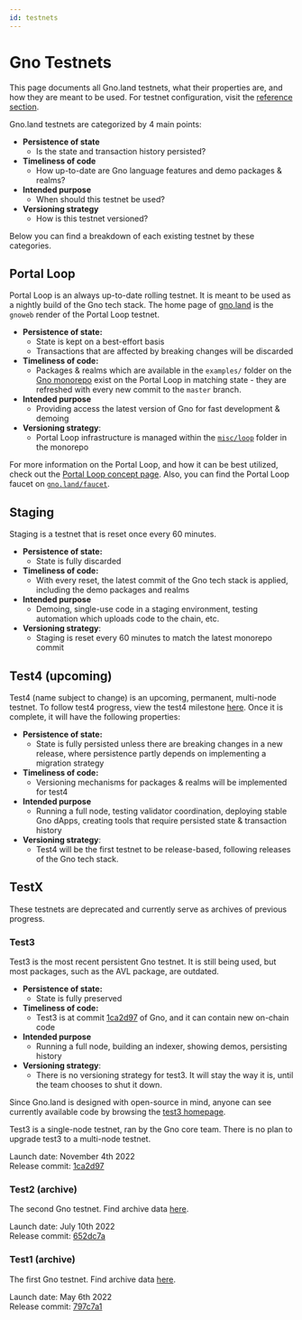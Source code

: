 ```yaml
---
id: testnets
---
```


# Gno Testnets

This page documents all Gno.land testnets, what their properties are, and how
they are meant to be used. For testnet configuration, visit the 
[reference section](../06-reference/02-network-config.md).

Gno.land testnets are categorized by 4 main points:
- **Persistence of state**
  - Is the state and transaction history persisted?
- **Timeliness of code**
  - How up-to-date are Gno language features and demo packages & realms?
- **Intended purpose**
  - When should this testnet be used?
- **Versioning strategy**
  - How is this testnet versioned?

Below you can find a breakdown of each existing testnet by these categories.

## Portal Loop
Portal Loop is an always up-to-date rolling testnet. It is meant to be used as 
a nightly build of the Gno tech stack. The home page of [gno.land](https://gno.land)
is the `gnoweb` render of the Portal Loop testnet. 

- **Persistence of state:**
  - State is kept on a best-effort basis 
  - Transactions that are affected by breaking changes will be discarded
- **Timeliness of code:**
  - Packages & realms which are available in the `examples/` folder on the [Gno
monorepo](https://github.com/gnolang/gno) exist on the Portal Loop in matching 
state - they are refreshed with every new commit to the `master` branch.
- **Intended purpose**
  - Providing access the latest version of Gno for fast development & demoing
- **Versioning strategy**:
  - Portal Loop infrastructure is managed within the
[`misc/loop`](https://github.com/gnolang/gno/tree/master/misc/loop) folder in the 
monorepo

For more information on the Portal Loop, and how it can be best utilized, 
check out the [Portal Loop concept page](./11-portal-loop.md). Also, you can find
the Portal Loop faucet on [`gno.land/faucet`](https://gno.land/faucet).

## Staging
Staging is a testnet that is reset once every 60 minutes.

- **Persistence of state:**
  - State is fully discarded
- **Timeliness of code:**
  - With every reset, the latest commit of the Gno tech stack is applied, including
  the demo packages and realms
- **Intended purpose**
  - Demoing, single-use code in a staging environment, testing automation which
  uploads code to the chain, etc.
- **Versioning strategy**:
  - Staging is reset every 60 minutes to match the latest monorepo commit

## Test4 (upcoming)
Test4 (name subject to change) is an upcoming, permanent, multi-node testnet. 
To follow test4 progress, view the test4 milestone
[here](https://github.com/gnolang/gno/milestone/4).
Once it is complete, it will have the following properties:

- **Persistence of state:**
  - State is fully persisted unless there are breaking changes in a new release,
where persistence partly depends on implementing a migration strategy
- **Timeliness of code:**
  - Versioning mechanisms for packages & realms will be implemented for test4
- **Intended purpose**
  - Running a full node, testing validator coordination, deploying stable Gno 
dApps, creating tools that require persisted state & transaction history
- **Versioning strategy**:
  - Test4 will be the first testnet to be release-based, following releases of
the Gno tech stack.

## TestX
These testnets are deprecated and currently serve as archives of previous progress.

### Test3
Test3 is the most recent persistent Gno testnet. It is still being used, but 
most packages, such as the AVL package, are outdated.

- **Persistence of state:**
  - State is fully preserved
- **Timeliness of code:**
  - Test3 is at commit [1ca2d97](https://github.com/gnolang/gno/commit/1ca2d973817b174b5b06eb9da011e1fcd2cca575)
of Gno, and it can contain new on-chain code
- **Intended purpose**
  - Running a full node, building an indexer, showing demos, persisting history  
- **Versioning strategy**:
  - There is no versioning strategy for test3. It will stay the way it is, until
the team chooses to shut it down.

Since Gno.land is designed with open-source in mind, anyone can see currently 
available code by browsing the [test3 homepage](https://test3.gno.land/). 

Test3 is a single-node testnet, ran by the Gno core team. There is no plan to 
upgrade test3 to a multi-node testnet. 

Launch date: November 4th 2022  
Release commit: [1ca2d97](https://github.com/gnolang/gno/commit/1ca2d973817b174b5b06eb9da011e1fcd2cca575)

### Test2 (archive)
The second Gno testnet. Find archive data [here](https://github.com/gnolang/tx-exports/tree/main/test2.gno.land).

Launch date: July 10th 2022  
Release commit: [652dc7a](https://github.com/gnolang/gno/commit/652dc7a3a62ee0438093d598d123a8c357bf2499) 

### Test1 (archive)
The first Gno testnet. Find archive data [here](https://github.com/gnolang/tx-exports/tree/main/test1.gno.land).

Launch date: May 6th 2022  
Release commit: [797c7a1](https://github.com/gnolang/gno/commit/797c7a132d65534df373c63b837cf94b7831ac6e)
